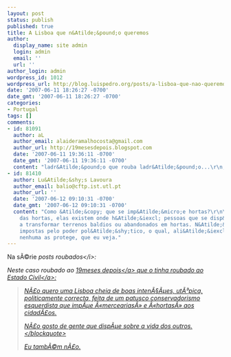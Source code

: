 ```yaml
---
layout: post
status: publish
published: true
title: A Lisboa que n&Atilde;&pound;o queremos
author:
  display_name: site admin
  login: admin
  email: ''
  url: ''
author_login: admin
wordpress_id: 1012
wordpress_url: http://blog.luispedro.org/posts/a-lisboa-que-nao-queremos
date: '2007-06-11 18:26:27 -0700'
date_gmt: '2007-06-11 18:26:27 -0700'
categories:
- Portugal
tags: []
comments:
- id: 81091
  author: aL
  author_email: alaideramalhocosta@gmail.com
  author_url: http://19mesesdepois.blogspot.com
  date: '2007-06-11 19:36:11 -0700'
  date_gmt: '2007-06-11 19:36:11 -0700'
  content: "ladr&Atilde;&pound;o que rouba ladr&Atilde;&pound;o...\r\n;)"
- id: 81410
  author: Lu&Atilde;&shy;s Lavoura
  author_email: balio@cftp.ist.utl.pt
  author_url: ''
  date: '2007-06-12 09:10:31 -0700'
  date_gmt: '2007-06-12 09:10:31 -0700'
  content: "Como &Atilde;&copy; que se imp&Atilde;&micro;e hortas?\r\n\r\nNo caso
    das hortas, elas existem onde h&Atilde;&iexcl; pessoas que se disp&Atilde;&micro;em
    a transformar terrenos baldios ou abandonados em hortas. N&Atilde;&pound;o s&Atilde;&pound;o
    impostas pelo poder pol&Atilde;&shy;tico, o qual, ali&Atilde;&iexcl;s, de forma
    nenhuma as protege, que eu veja."
---
```

<p>Na s&Atilde;&copy;rie <i>posts roubados<&#47;i>:
<p>Neste caso roubado ao <a href="http:&#47;&#47;19mesesdepois.blogspot.com&#47;2007&#47;06&#47;citaes-cxlix.html">19meses depois<&#47;a> que o tinha roubado ao <a href="http:&#47;&#47;estadocivil.blogspot.com&#47;2007&#47;06&#47;vida-dos-outros.html">Estado Civil<&#47;a>:<br />
<blockquote>N&Atilde;&pound;o quero uma Lisboa cheia de boas inten&Atilde;&sect;&Atilde;&micro;es, ut&Atilde;&sup3;pica, politicamente correcta, feita de um patusco conservadorismo esquerdista que imp&Atilde;&micro;e &Acirc;&laquo;mercearias&Acirc;&raquo; e &Acirc;&laquo;hortas&Acirc;&raquo; aos cidad&Atilde;&pound;os.</p>
<p>N&Atilde;&pound;o gosto de gente que disp&Atilde;&micro;e sobre a vida dos outros.<br />
<&#47;blockquote>
<p>Eu tamb&Atilde;&copy;m n&Atilde;&pound;o.</p>
